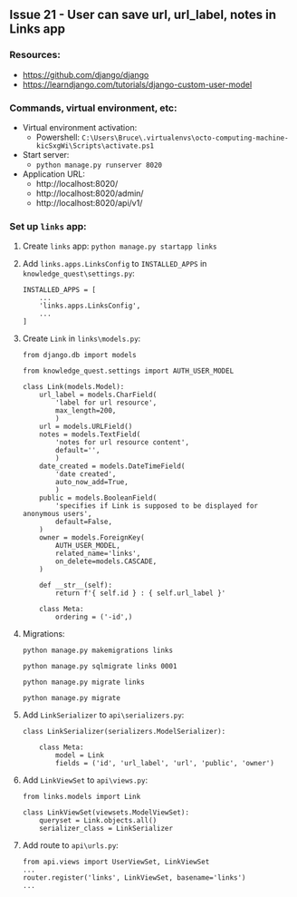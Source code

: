 ## Issue 21 - User can save url, url_label, notes in Links app

### Resources:

* https://github.com/django/django
* https://learndjango.com/tutorials/django-custom-user-model

### Commands, virtual environment, etc:

* Virtual environment activation:
    * Powershell: `C:\Users\Bruce\.virtualenvs\octo-computing-machine-kicSxgWi\Scripts\activate.ps1`
* Start server:
    * `python manage.py runserver 8020`
* Application URL:
    * http://localhost:8020/
    * http://localhost:8020/admin/
    * http://localhost:8020/api/v1/

### Set up `links` app:

1. Create `links` app:
`python manage.py startapp links`

1. Add `links.apps.LinksConfig` to `INSTALLED_APPS` in `knowledge_quest\settings.py`:
    ```
    INSTALLED_APPS = [
        ...
        'links.apps.LinksConfig',
        ...
    ]
    ```

1. Create `Link` in `links\models.py`:
    ```
    from django.db import models

    from knowledge_quest.settings import AUTH_USER_MODEL

    class Link(models.Model):
        url_label = models.CharField(
            'label for url resource',
            max_length=200,
            )
        url = models.URLField()
        notes = models.TextField(
            'notes for url resource content',
            default='',
            )
        date_created = models.DateTimeField(
            'date created',
            auto_now_add=True,
            )
        public = models.BooleanField(
            'specifies if Link is supposed to be displayed for anonymous users',
            default=False,
        )
        owner = models.ForeignKey(
            AUTH_USER_MODEL,
            related_name='links',
            on_delete=models.CASCADE,
        )

        def __str__(self):
            return f'{ self.id } : { self.url_label }'
        
        class Meta:
            ordering = ('-id',)
    ```

1. Migrations:

    `python manage.py makemigrations links`

    `python manage.py sqlmigrate links 0001`

    `python manage.py migrate links`

    `python manage.py migrate`

1. Add `LinkSerializer` to `api\serializers.py`:
    ```
    class LinkSerializer(serializers.ModelSerializer):

        class Meta:
            model = Link
            fields = ('id', 'url_label', 'url', 'public', 'owner')
    ```

1. Add `LinkViewSet` to `api\views.py`:
    ```
    from links.models import Link

    class LinkViewSet(viewsets.ModelViewSet):
        queryset = Link.objects.all()
        serializer_class = LinkSerializer
    ```

1. Add route to `api\urls.py`:
    ```
    from api.views import UserViewSet, LinkViewSet
    ...
    router.register('links', LinkViewSet, basename='links')
    ...
    ```



